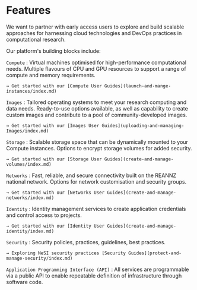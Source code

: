 # Features

We want to partner with early access users to explore and build scalable approaches for harnessing cloud technologies and DevOps practices in computational research.

Our platform's building blocks include:

`Compute`
:   Virtual machines optimised for high-performance computational needs. Multiple flavours of CPU and GPU resources to support a range of compute and memory requirements.

    → Get started with our [Compute User Guides](launch-and-mange-instances/index.md)

`Images`
:   Tailored operating systems to meet your research computing and data needs. Ready-to-use options available, as well as capability to create custom images and contribute to a pool of community-developed images.

    → Get started with our [Images User Guides](uploading-and-managing-Images/index.md)

`Storage`
:   Scalable storage space that can be dynamically mounted to your Compute instances. Options to encrypt storage volumes for added security.

    → Get started with our [Storage User Guides](create-and-manage-volumes/index.md)

`Networks`
:   Fast, reliable, and secure connectivity built on the REANNZ national network. Options for network customisation and security groups.

    → Get started with our [Networks User Guides](create-and-manage-networks/index.md)

`Identity`
:   Identity management services to create application credentials and control access to projects.

    → Get started with our [Identity User Guides](create-and-manage-identity/index.md)

`Security`
:   Security policies, practices, guidelines, best practices.

    → Exploring NeSI security practices [Security Guides](protect-and-manage-security/index.md)

`Application Programming Interface (API)`
:   All services are programmable via a public API to enable repeatable definition of infrastructure through software code.


